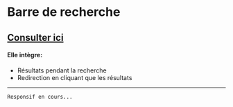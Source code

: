 # Barre de recherche


## [Consulter ici](https://anstrum.github.io/search-bar/)

#### Elle intègre:
- Résultats pendant la recherche
- Redirection en cliquant que les résultats

---

    Responsif en cours...